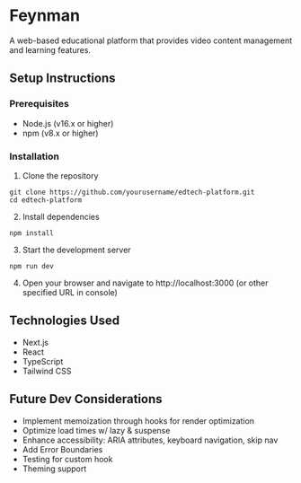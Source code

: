 # Feynman

A web-based educational platform that provides video content management and learning features.

## Setup Instructions

### Prerequisites

- Node.js (v16.x or higher)
- npm (v8.x or higher)

### Installation

1. Clone the repository

```
git clone https://github.com/yourusername/edtech-platform.git
cd edtech-platform
```

2. Install dependencies

```
npm install
```

3. Start the development server

```
npm run dev
```

4. Open your browser and navigate to http://localhost:3000
   (or other specified URL in console)

## Technologies Used

- Next.js
- React
- TypeScript
- Tailwind CSS

## Future Dev Considerations

- Implement memoization through hooks for  render optimization 
- Optimize load  times w/ lazy & suspense
- Enhance accessibility: ARIA attributes, keyboard navigation, skip nav
- Add Error Boundaries
- Testing for custom hook
- Theming support
